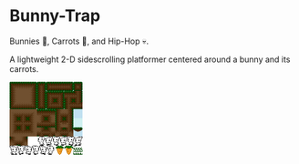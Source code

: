 # Bunny-Trap
Bunnies :rabbit:, Carrots :carrot:, and Hip-Hop :skull:.

A lightweight 2-D sidescrolling platformer centered around a bunny and its carrots.

![Figure 1-1: Sprites used in game](rabbit-trap.png?raw=true)
